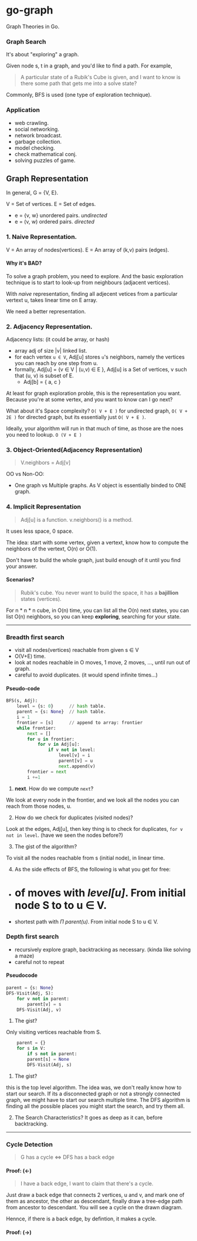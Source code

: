 # go-graph
Graph Theories in Go.

### Graph Search

It's about "exploring" a graph.

Given node s, t in a graph, and you'd like to find a path. For example,

> A particular state of a Rubik's Cube is given, and I want to know is there
  some path that gets me into a solve state?

Commonly, BFS is used (one type of exploration technique).

### Application
- web crawling.
- social networking.
- network broadcast.
- garbage collection.
- model checking.
- check mathematical conj.
- solving puzzles of game.

## Graph Representation

In general, G = {V, E}.

V = Set of vertices.
E = Set of edges.

 - e = {v, w} unordered pairs. *undirected*
 - e = (v, w) ordered pairs. *directed*

### 1. Naive Representation.

V = An array of nodes(vertices).
E = An array of (k,v) pairs (edges).

#### Why it's BAD?

To solve a graph problem, you need to explore. And the basic exploration technique
is to start to look-up from neighbours (adjacent vertices).

With *naive* representation, finding all adjecent vetices from a particular vertext u,
takes linear time on E array.

We need a better representation.

### 2. Adjacency Representation.

Adjacency lists: (it could be array, or hash)
- array adj of size |v| linked list.
- for each vertex `u ∈ V`, Adj[u] stores `u`'s neighbors, namely the vertices you can reach by one step from u.
- formally, Adj[u] = {v ∈ V | (u,v) ∈ E }, Adj[u] is a Set of vertices, v such that (u, v) is subset of E.
  - Adj[b] = { a, c }

At least for graph exploration proble, this is the representation you want. Because you're at some vertex, and you
want to know can I go next?


What about it's Space complexity?
`O( V + E )` for undirected graph,
`O( V + 2E )` for directed graph, but its essentially just `O( V + E )`.

Ideally, your algorithm will run in that much of time, as those are the noes you need to lookup. `O (V + E )`

### 3. Object-Oriented(Adjacency Representation)

> V.neighbors = Adj[v]


OO vs Non-OO:
- One graph vs Multiple graphs. As V object is essentially binded to ONE graph.



### 4. Implicit Representation

> Adj[u] is a function. v.neighbors() is a method.

It uses less space, 0 space.

The idea: start with some vertex, given a vertext, know how to compute the neighbors of the vertext, O(n) or O(1).


Don't have to build the whole graph, just build enough of it until you find your answer.

#### Scenarios?
> Rubik's cube. You never want to build the space, it has a **bajillion** states (vertices).

For n * n * n cube, in O(n) time, you can list all the O(n) next states, you can list O(n) neighbors, so you can keep
**exploring**, searching for your state.




---

### Breadth first search
- visit all nodes(vertices) reachable from given s ∈ V
- O(V+E) time.
- look at nodes reachable in O moves, 1 move, 2 moves, ..., until run out of graph.
- careful to avoid duplicates. (it would spend infinite times...)


#### Pseudo-code
```python
BFS(s, Adj):
	level = {s: 0}      // hash table.
	parent = {s: None}  // hash table.
	i = 1
	frontier = [s]      // append to array: frontier
	while frontier:
		next = []
		for u in frontier:
			for v in Adj[u]:
				if v not in level:
					level[v] = i
					parent[v] = u
					next.append(v)
		frontier = next
		i +=1
```
1. **next**. How do we compute `next`?

  We look at every node in the frontier, and we look all the nodes you can reach from those nodes, u.

2. How do we check for duplicates (visited nodes)?

  Look at the edges, Adj[u], then key thing is to check for duplicates, `for v not in level`. (have we seen the nodes before?)

3. The gist of the algorithm?

  To visit all the nodes reachable from s (initial node), in linear time.

4. As the side effects of BFS, the following is what you get for free:

  - # of moves with *level[u]*. From initial node S to to u ∈ V.
  - shortest path with *Π parent(u)*. From initial node S to u ∈ V.



### Depth first search
- recursively explore graph, backtracking as necessary. (kinda like solving a maze)
- careful not to repeat


#### Pseudocode

```python
parent = {s: None}
DFS-Visit(Adj, S):
	for v not in parent:
		parent[v] = s
	DFS-Visit(Adj, v)

```

1. The gist?

Only visiting vertices reachable from S.

```python
	parent = {}
	for s in V:
		if s not in parent:
		parent[s] = None
		DFS-Visit(Adj, s)
```

1. The gist?

this is the top level algorithm. The idea was, we don't really know how to start our search.
If its a disconnected graph or not a strongly connected graph, we might have to start our search
multiple time. The DFS algorithm is finding all the possible places you might start the search,
and try them all.



2. The Search Characteristics?
It goes as deep as it can, before backtracking.



---


### Cycle Detection

> G has a cycle ⇔ DFS has a back edge

#### Proof: (<-)

> I have a back edge, I want to claim that there's a cycle.

Just draw a back edge that connects 2 vertices, u and v, and mark one of them as ancestor, the other as
descendant, finally draw a tree-edge path from ancestor to descendant. You will see a cycle on the drawn
diagram.

Hennce, if there is a back edge, by defintion, it makes a cycle.

#### Proof: (->)




